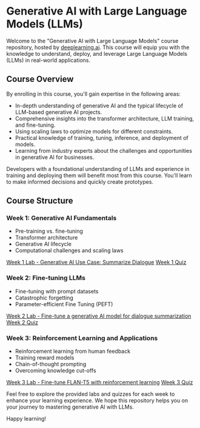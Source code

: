 # Generative AI with Large Language Models (LLMs)

Welcome to the "Generative AI with Large Language Models" course repository, hosted by [deeplearning.ai](https://www.deeplearning.ai/courses/generative-ai-with-llms/). This course will equip you with the knowledge to understand, deploy, and leverage Large Language Models (LLMs) in real-world applications.

## Course Overview

By enrolling in this course, you'll gain expertise in the following areas:

- In-depth understanding of generative AI and the typical lifecycle of LLM-based generative AI projects.
- Comprehensive insights into the transformer architecture, LLM training, and fine-tuning.
- Using scaling laws to optimize models for different constraints.
- Practical knowledge of training, tuning, inference, and deployment of models.
- Learning from industry experts about the challenges and opportunities in generative AI for businesses.

Developers with a foundational understanding of LLMs and experience in training and deploying them will benefit most from this course. You'll learn to make informed decisions and quickly create prototypes.

## Course Structure

### Week 1: Generative AI Fundamentals
- Pre-training vs. fine-tuning
- Transformer architecture
- Generative AI lifecycle
- Computational challenges and scaling laws

[Week 1 Lab - Generative AI Use Case: Summarize Dialogue](Week-1/Lab_1_summarize_dialogue.ipynb)
[Week 1 Quiz](Week-1/Week-1_Quiz.md)

### Week 2: Fine-tuning LLMs
- Fine-tuning with prompt datasets
- Catastrophic forgetting
- Parameter-efficient Fine Tuning (PEFT)

[Week 2 Lab - Fine-tune a generative AI model for dialogue summarization](Week-2/Lab_2_fine_tune_generative_ai_model.ipynb)
[Week 2 Quiz](Week-2/Week-2_Quiz.md)

### Week 3: Reinforcement Learning and Applications
- Reinforcement learning from human feedback
- Training reward models
- Chain-of-thought prompting
- Overcoming knowledge cut-offs

[Week 3 Lab - Fine-tune FLAN-T5 with reinforcement learning](Week-3/Lab_3_fine_tune_model_to_detoxify_summaries.ipynb)
[Week 3 Quiz](Week-3/Week-3_Quiz.md)

Feel free to explore the provided labs and quizzes for each week to enhance your learning experience. We hope this repository helps you on your journey to mastering generative AI with LLMs.

Happy learning!

